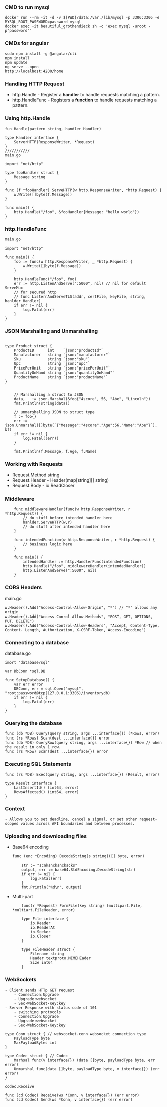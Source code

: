 ### CMD to run mysql
```
docker run --rm -it -d -v ${PWD}/data:/var./lib/mysql -p 3306:3306 -e MYSQL_ROOT_PASSWORD=password mysql
docker exec -it beautiful_grothendieck sh -c 'exec mysql -uroot -p"password"'
```
### CMDs for angular
```
sudo npm install -g @angular/cli
npm install
npm update
ng serve --open
http://localhost:4200/home
```
### Handling HTTP Request<br>
- http.Handle - Register a **handler** to handle requests matching a pattern.
- http.HandleFunc - Registers a **function** to handle requests matching a pattern.


### Using http.Handle
```
fun Handle(pattern string, handler Handler)

type Handler interface {
    ServerHTTP(ResponseWriter, *Request)
}
///////////
main.go

import "net/http"

type fooHandler struct {
    Message string
}

func (f *fooHandler) ServeHTTP(w http.ResponseWriter, *http.Request) {
    w.Write([]byte(f.Message))
}

func main() {
    http.Handle("/foo", &fooHandler{Message: "hello world"})
}
```

### http.HandleFunc
```
main.go 

import "net/http"

func main() {
    foo := func(w http.ResponseWriter, _ *http.Request) {
        w.Write([]byte(f.Message))    
    }

    http.HandleFunc("/foo", foo)
    err := http.ListenAndServe(":5000", nil) // nil for default ServeMux 
    // for secured http
    // func ListernAndServeTLS(addr, certFile, keyFile, string, hanlder Handler)
    if err != nil {
        log.Fatal(err)
    }
}
```
### JSON Marshalling and Unmarshalling
```

type Product struct {
	ProductID      int    `json:"productId"`
	Manufacturer   string `json:"manufactorer"`
	Sku            string `json:"sku"`
	Upc            string `json:"upc"`
	PricePerUnit   string `json:"pricePerUnit"`
	QuantityOnHand string `json:"quantityOnHand"`
	ProductName    string `json:"productName"`
}


	// Marshalling a struct to JSON
	data, _ := json.Marshal(&foo{"4score", 56, "Abe", "Lincoln"})
	fmt.Println(string(data))

	// unmarshalling JSON to struct type
	f := foo{}
	err := json.Unmarshal([]byte(`{"Message":"4score","Age":56,"Name":"Abe"}`), &f)
	if err != nil {
		log.Fatal((err))
	}

	fmt.Println(f.Message, f.Age, f.Name)
```

### Working with Requests
- Request.Method string
- Request.Header - Header(map[string][] string)
- Request.Body - io.ReadCloser

### Middleware
```
    func middlewareHandler(func(w http.ResponseWriter, r *http.Request)) {
        // do stuff before intended handler here
        hanlder.ServeHTTP(w,r)
        // do stuff after intended handler here
    }

    func intendedFunction(w http.ResponseWriter, r *http.Request) {
        // business logic here 
    }

    func main() {
        intendedHandler := http.HandlerFunc(intendedFunction)
        http.Handle("/foo", middlewareHandler(intendedHandler))
        http.ListenAndServe(":5000", nil)
    }
```

### CORS Headers

main.go

```
w.Header().Add("Access-Control-Allow-Origin", "*") // "*" allows any origin
w.Header().Add("Access-Conrol-Allow-Methods", "POST, GET, OPTIONS, PUT, DELETE")
w.Header().Add("Access-Control-Allow-Headers", "Accept, Content-Type, Content- Length, Authorization, X-CSRF-Token, Access-Encoding")
```

### Connecting to a database

database.go

```
imort "database/sql"

var DbConn *sql.DB

func SetupDatabase() {
    var err error 
    DBConn, err = sql.Open("mysql", "root:password@tcp(127.0.0.1:3306)/inventorydb)
    if err != nil {
        log.Fatal(err)
    }
}
```

### Querying the database

```
func (db *DB) Query(query string, args ...interface{}) (*Rows, error)
func (rs *Rows) Scan(dest ...interface{}) error
func (db *DB) QueryRow(query string, args ...interface{}) *Row // when the result in only 1 row.
func (rs *Row) Scan(dest ...interface{}) error
```

### Executing SQL Statements

```
func (rs *DB) Exec(query string, args ...interface{}) (Result, error)

type Result interface {
    LastInsertId() (int64, error)
    RowsAffected() (int64, error)
}
```

### Context 

    - Allows you to set deadline, cancel a signal, or set other request-scoped values across API boundaries and between processes.

### Uploading and downloading files

- Base64 encoding 
    ```
    func (enc *Encoding) DecodeString(s string)([] byte, error)
    ```
    ```
        str := "scnksncksnckscks"
        output, err := base64.StdEncoding.DecodeString(str)
        if err != nil {
            log.Fatal(err)
        }
        fmt.Println("%d\n", output)
    ```
- Multi-part 
    ```
        func(r *Request) FormFile(key string) (multipart.File, *multiart.FileHeader, error)

        type File interface {
            io.Reader
            io.ReaderAt
            io.Seeker
            io.Closer
        }

        type FileHeader struct {
            Filename string
            Header textproto.MIMEHEader
            Size int64
        }
    ```

### WebSockets
    - Client sends HTTp GET request 
        - Connection:Upgrade
        - Upgrade:websocket
        - Sec-WebSocket-Key:key
    - Server Response with status code of 101
        - switching protocols
        - Connection:Upgrade
        - Upgrade:websocket
        - Sec-WebSocket-Key:key
```
type Conn struct { // webscocket.conn websocket connection type
    PayloadType byte
    MaxPayloadBytes int
}

type Codec struct { // Codec
    Marhsal func(v interface{}) (data []byte, payloadType byte, err error)
    Unmarshal func(data []byte, payloadType byte, v interface{}) (err error)
}

codec.Receive

func (cd Codec) Receive(ws *Conn, v interface{}) (err error)
func (cd Codec) Send(ws *Conn, v interface{}) (err error)

```
